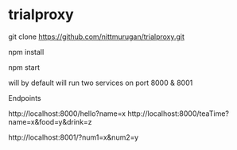 # trialproxy

git clone https://github.com/nittmurugan/trialproxy.git

npm install

npm start

will by default will run two services on port 8000 & 8001

Endpoints

http://localhost:8000/hello?name=x
http://localhost:8000/teaTime?name=x&food=y&drink=z

http://localhost:8001/?num1=x&num2=y
